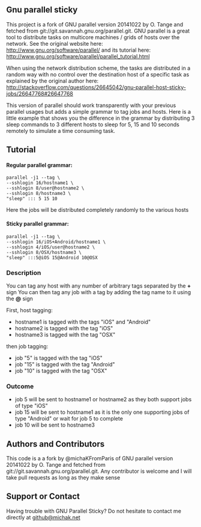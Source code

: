 ## Gnu parallel sticky
This project is a fork of GNU parallel version 20141022 by O. Tange and fetched from git://git.savannah.gnu.org/parallel.git.
GNU parallel is a great tool to distribute tasks on multicore machines / grids of hosts over the network. See the original website here: http://www.gnu.org/software/parallel/ and its tutorial here: http://www.gnu.org/software/parallel/parallel_tutorial.html

When using the network distribution scheme, the tasks are distributed in a random way with no control over the destination host of a specific task as explained by the original author here: http://stackoverflow.com/questions/26645042/gnu-parallel-host-sticky-jobs/26647768#26647768

This version of parallel should work transparently with your previous parallel usages but adds a simple grammar to tag jobs and hosts. Here is a little example that shows you the difference in the grammar by distributing 3 sleep commands to 3 different hosts to sleep for 5, 15 and 10 seconds remotely to simulate a time consuming task.

## Tutorial

#### Regular parallel grammar:

```
parallel -j1 --tag \
--sshlogin 16/hostname1 \
--sshlogin 8/user@hostname2 \
--sshlogin 8/hostname3 \
"sleep" ::: 5 15 10
```

Here the jobs will be distributed completely randomly to the various hosts

#### Sticky parallel grammar:

```
parallel -j1 --tag \
--sshlogin 16/iOS+Android/hostname1 \
--sshlogin 4/iOS/user@hostname2 \
--sshlogin 8/OSX/hostname3 \
"sleep" :::5@iOS 15@Android 10@OSX
```

### Description

You can tag any host with any number of arbitrary tags separated by the **+** sign
You can then tag any job with a tag by adding the tag name to it using the **@** sign

First, host tagging:

+ hostname1 is tagged with the tags "iOS" and "Android"
+ hostname2 is tagged with the tag "iOS"
+ hostname3 is tagged with the tag "OSX"

then job tagging:

+ job "5" is tagged with the tag "iOS"
+ job "15" is tagged with the tag "Android"
+ job "10" is tagged with the tag "OSX"

### Outcome

+ job 5 will be sent to hostname1 or hostname2 as they both support jobs of type "iOS"
+ job 15 will be sent to hostname1 as it is the only one supporting jobs of type "Android" or wait for job 5 to complete
+ job 10 will be sent to hostname3

## Authors and Contributors
This code is a a fork by @michaKFromParis of GNU parallel version 20141022 by O. Tange and fetched from git://git.savannah.gnu.org/parallel.git. Any contributor is welcome and I will take pull requests as long as they make sense

## Support or Contact
Having trouble with GNU Parallel Sticky? Do not hesitate to contact me directly at github@michak.net
